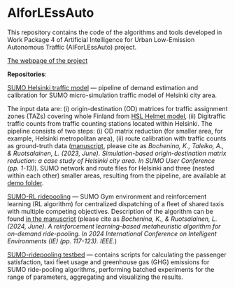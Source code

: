 # AIforLEssAuto

This repository contains the code of the algorithms and tools developed in Work Package 4 of Artificial Intelligence for Urban Low-Emission Autonomous Traffic (AIForLEssAuto) project.

[The webpage of the project](https://www.helsinki.fi/en/researchgroups/spatiotemporal-data-analysis/research/aiforlessauto)

<b>Repositories</b>:

[SUMO Helsinki traffic model](https://github.com/helsinki-sda-group/AIforLEssAuto/tree/main/WP4/sumo-hki-cm) — pipeline of demand estimation and calibration for SUMO micro-simulation traffic model of Helsinki city area. 

The input data are: (i) origin-destination (OD) matrices for traffic assignment zones (TAZs) covering whole Finland from [HSL Helmet model](https://github.com/HSLdevcom/helmet-ui), (ii) Digitraffic traffic counts from traffic counting stations located within Helsinki. The pipeline consists of two steps: (i) OD matrix reduction (for smaller area, for example, Helsinki metropolitan area), (ii) route calibration with traffic counts as ground-truth data ([manuscript](https://helda.helsinki.fi/server/api/core/bitstreams/d4c94679-10e3-48e8-aa50-ade838cb2ab6/content), please cite as <i>Bochenina, K., Taleiko, A., & Ruotsalainen, L. (2023, June). Simulation-based origin-destination matrix reduction: a case study of Helsinki city area. In SUMO User Conference (pp. 1-13)</i>). SUMO network and route files for Helsinki and three (nested within each other) smaller areas, resulting from the pipeline, are available at [demo folder](https://github.com/helsinki-sda-group/AIforLEssAuto/tree/main/WP4/sumo-hki-cm/demo). 

[SUMO-RL ridepooling](https://github.com/helsinki-sda-group/AIforLEssAuto/tree/main/WP4/rl-ridepooling) — SUMO Gym environment and reinforcement learning (RL algorithm) for centralized dispatching of a fleet of shared taxis with multiple competing objectives. Description of the algorithm can be found [in the manuscript](https://ieeexplore.ieee.org/document/10599906) (please cite as <i>Bochenina, K., & Ruotsalainen, L. (2024, June). A reinforcement learning-based metaheuristic algorithm for on-demand ride-pooling. In 2024 International Conference on Intelligent Environments (IE) (pp. 117-123). IEEE.</i>)

[SUMO-ridepooling testbed](https://github.com/helsinki-sda-group/AIforLEssAuto/tree/main/WP4/SUMO%20ride-pooling%20testbed) — contains scripts for calculating the passenger satisfaction, taxi fleet usage and greenhouse gas (GHG) emissions for SUMO ride-pooling algorithms, performing batched experiments for the range of parameters, aggregating and visualizing the results. 
